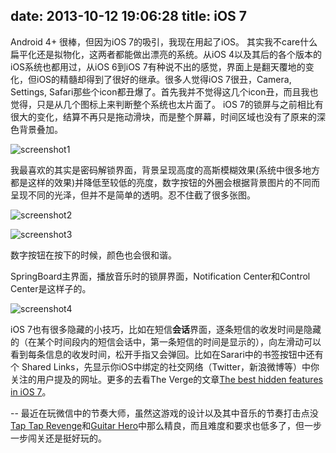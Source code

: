 date: 2013-10-12 19:06:28
title: iOS 7
---
Android 4+ 很棒，但因为iOS 7的吸引，我现在用起了iOS。
其实我不care什么扁平化还是拟物化，这两者都能做出漂亮的系统。从iOS 4以及其后的各个版本的iOS系统也都用过，从iOS 6到iOS 7有种说不出的感觉，界面上是翻天覆地的变化，但iOS的精髓却得到了很好的继承。很多人觉得iOS 7很丑，Camera, Settings, Safari那些个icon都丑爆了。首先我并不觉得这几个icon丑，而且我也觉得，只是从几个图标上来判断整个系统也太片面了。
iOS 7的锁屏与之前相比有很大的变化，结算不再只是拖动滑块，而是整个屏幕，时间区域也没有了原来的深色背景叠加。

![screenshot1](http://7fva40.com1.z0.glb.clouddn.com/201310/screenshot1.jpg)


我最喜欢的其实是密码解锁界面，背景呈现高度的高斯模糊效果(系统中很多地方都是这样的效果)并降低至较低的亮度，数字按钮的外圈会根据背景图片的不同而呈现不同的光泽，但并不是简单的透明。忍不住截了很多张图。

<!--more--> 

![screenshot2](http://7fva40.com1.z0.glb.clouddn.com/201310/screenshot2.jpg)

![screenshot3](http://7fva40.com1.z0.glb.clouddn.com/201310/screenshot3.jpg)

数字按钮在按下的时候，颜色也会很和谐。

SpringBoard主界面，播放音乐时的锁屏界面，Notification Center和Control Center是这样子的。

![screenshot4](http://7fva40.com1.z0.glb.clouddn.com/201310/screenshot4.jpg)

iOS 7也有很多隐藏的小技巧，比如在短信**会话**界面，逐条短信的收发时间是隐藏的（在某个时间段内的短信会话中，第一条短信的时间是显示的），向左滑动可以看到每条信息的收发时间，松开手指又会弹回。比如在Sarari中的书签按钮中还有个 Shared Links，先显示你iOS中绑定的社交网络（Twitter，新浪微博等）中你关注的用户提及的网址。更多的去看The Verge的文章[The best hidden features in iOS 7](http://www.theverge.com/2013/9/18/4741412/the-best-hidden-features-in-ios-7)。

--
最近在玩微信中的节奏大师，虽然这游戏的设计以及其中音乐的节奏打击点没[Tap Tap Revenge][]和[Guitar Hero][]中那么精良，而且难度和要求也低多了，但一步一步闯关还是挺好玩的。

[Tap Tap Revenge]: https://itunes.apple.com/cn/app/tap-tap-revenge-4/id405373266?mt=8
[Guitar Hero]: https://itunes.apple.com/us/app/guitar-hero/id374801345?mt=8